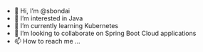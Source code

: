 - 👋 Hi, I’m @sbondai
- 👀 I’m interested in Java
- 🌱 I’m currently learning Kubernetes 
- 💞️ I’m looking to collaborate on Spring Boot Cloud applications
- 📫 How to reach me ...

<!---
sbondai/sbondai is a ✨ special ✨ repository because its `README.md` (this file) appears on your GitHub profile.
You can click the Preview link to take a look at your changes.
--->
